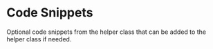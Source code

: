 # Code Snippets
Optional code snippets from the helper class that can be added to the helper class if needed.
